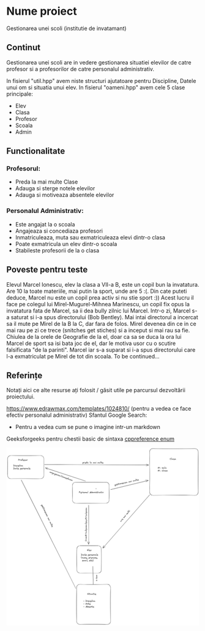 # Nume proiect

Gestionarea unei scoli (institutie de invatamant)

## Continut

Gestionarea unei scoli are in vedere gestionarea situatiei elevilor de catre profesor si a profesorilor de catre personalul administrativ.

In fisierul "util.hpp" avem niste structuri ajutatoare pentru Discipline, Datele unui om si situatia unui elev.
In fisierul "oameni.hpp" avem cele 5 clase principale:
- Elev
- Clasa
- Profesor
- Scoala
- Admin

## Functionalitate

### Profesorul:
- Preda la mai multe Clase
- Adauga si sterge notele elevilor
- Adauga si motiveaza absentele elevilor

### Personalul Administrativ:
- Este angajat la o scoala
- Angajeaza si concediaza profesori
- Inmatriculeaza, muta sau exmatriculeaza elevi dintr-o clasa
- Poate exmatricula un elev dintr-o scoala
- Stabileste profesorii de la o clasa


## Poveste pentru teste

Elevul Marcel Ionescu, elev la clasa a VII-a B, este un copil bun la invatatura. Are 10 la toate materiile, mai putin la sport, unde are 5 :(.
Din cate puteti deduce, Marcel nu este un copil prea activ si nu stie sport :))
Acest lucru il face pe colegul lui Mirel-Mugurel-Mihnea Marinescu, un copil fix opus la invatatura fata de Marcel, sa ii dea bully zilnic lui Marcel.
Intr-o zi, Marcel s-a saturat si i-a spus directorului (Bob Bentley). Mai intai directorul a incercat sa il mute pe Mirel de la B la C, dar fara de folos. 
Mirel devenea din ce in ce mai rau pe zi ce trece (snitches get stiches) si a inceput si mai rau sa fie. Chiulea de la orele de Geografie de la el, doar ca sa se duca la ora lui Marcel de sport sa isi bata joc de el, dar le motiva usor cu o scutire falsificata "de la parinti".
Marcel iar s-a suparat si i-a spus directorului care l-a exmatriculat pe Mirel de tot din scoala.
To be continued...

## Referințe

Notați aici ce alte resurse ați folosit / găsit utile pe parcursul dezvoltării proiectului.

https://www.edrawmax.com/templates/1024810/ (pentru a vedea ce face efectiv personalul administrativ)
Sfantul Google Search:
- Pentru a vedea cum se pune o imagine intr-un markdown

Geeksforgeeks pentru chestii basic de sintaxa
[cppreference enum](https://en.cppreference.com/w/cpp/language/enum)

![](Diagrama.png)